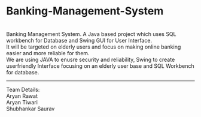 # Banking-Management-System
<br>
Banking Management System. A Java based project which uses SQL workbench for Database and Swing GUI for User Interface.<br>It will be targeted on elderly users and focus on making online banking easier and more reliable for them.
<br> We are using JAVA to enusre security and reliability, Swing to create userfriendly Interface focusing on an elderly user base and SQL Workbench for database.
<hr>
Team Details: <br>
Aryan Rawat<br>
Aryan Tiwari<br>
Shubhankar Saurav
